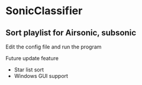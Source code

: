 # SonicClassifier

## Sort playlist for Airsonic, subsonic

Edit the config file and run the program

Future update feature 
- Star list sort
- Windows GUI support
